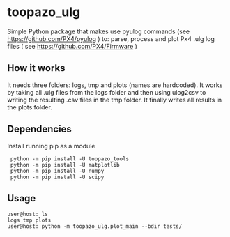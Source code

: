 # toopazo_ulg
Simple Python package that makes use pyulog commands
(see https://github.com/PX4/pyulog ) to: parse, process and plot
Px4 .ulg log files ( see https://github.com/PX4/Firmware )



## How it works
It needs three folders: logs, tmp and plots (names are hardcoded).
It works by taking all .ulg files from the logs folder and then using
ulog2csv to writing the resulting .csv files in the tmp folder.
It finally writes all results in the plots folder.

## Dependencies
Install running pip as a module
```
 python -m pip install -U toopazo_tools
 python -m pip install -U matplotlib
 python -m pip install -U numpy
 python -m pip install -U scipy
```

## Usage
```
user@host: ls
logs tmp plots
user@host: python -m toopazo_ulg.plot_main --bdir tests/
```
